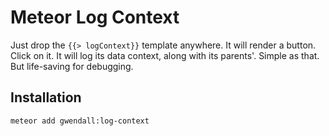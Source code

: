 Meteor Log Context
==================

Just drop the ``{{> logContext}}`` template anywhere. It will render a button. Click on it. It will log its data context, along with its parents'. Simple as that. But life-saving for debugging.

Installation  
------------

``` sh
meteor add gwendall:log-context
```
